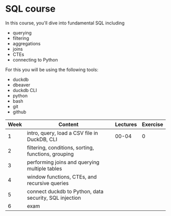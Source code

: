 # SQL course

In this course, you'll dive into fundamental SQL including

- querying
- filtering
- aggregations
- joins
- CTEs
- connecting to Python

For this you will be using the following tools:

- duckdb
- dbeaver
- duckdb CLI
- python
- bash
- git
- github

| **Week** | **Content**                                            | **Lectures** | **Exercise** |
| -------- | ------------------------------------------------------ | ------------ | ------------ |
| 1        | intro, query, load a CSV file in DuckDB, CLI           | 00-04        | 0            |
| 2        | filtering, conditions, sorting, functions, grouping    |              |              |
| 3        | performing joins and querying multiple tables          |              |              |
| 4        | window functions, CTEs, and recursive queries          |              |              |
| 5        | connect duckdb to Python, data security, SQL injection |              |              |
| 6        | exam                                                   |              |              |

<!-- OLTP vs OLAP in dimensional modeling -->
